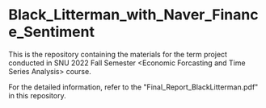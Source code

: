 # Black_Litterman_with_Naver_Finance_Sentiment

This is the repository containing the materials for the term project conducted in SNU 2022 Fall Semester \<Economic Forcasting and Time Series Analysis\> course.

For the detailed information, refer to the "Final_Report_BlackLitterman.pdf" in this repository.
